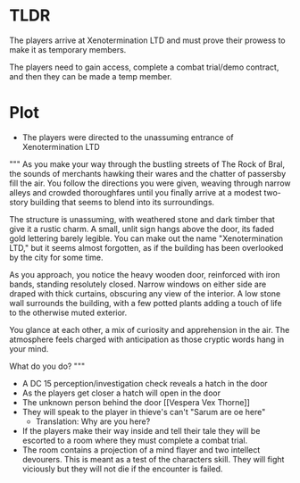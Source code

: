 # TLDR
The players arrive at Xenotermination LTD and must prove their prowess to make it as temporary members. 

The players need to gain access, complete a combat trial/demo contract, and then they can be made a temp member. 


# Plot

- The players were directed to the unassuming entrance of Xenotermination LTD

"""
As you make your way through the bustling streets of The Rock of Bral, the sounds of merchants hawking their wares and the chatter of passersby fill the air. You follow the directions you were given, weaving through narrow alleys and crowded thoroughfares until you finally arrive at a modest two-story building that seems to blend into its surroundings.

The structure is unassuming, with weathered stone and dark timber that give it a rustic charm. A small, unlit sign hangs above the door, its faded gold lettering barely legible. You can make out the name "Xenotermination LTD," but it seems almost forgotten, as if the building has been overlooked by the city for some time.

As you approach, you notice the heavy wooden door, reinforced with iron bands, standing resolutely closed. Narrow windows on either side are draped with thick curtains, obscuring any view of the interior. A low stone wall surrounds the building, with a few potted plants adding a touch of life to the otherwise muted exterior.

You glance at each other, a mix of curiosity and apprehension in the air. The atmosphere feels charged with anticipation as those cryptic words hang in your mind.

What do you do?
"""
- A DC 15 perception/investigation check reveals a hatch in the door
- As the players get closer a hatch will open in the door
- The unknown person behind the door [[Vespera Vex Thorne]]
- They will speak to the player in thieve's can't "Sarum are oe here"
	- Translation: Why are you here?
- If the players make their way inside and tell their tale they will be escorted to a room where they must complete a combat trial. 
- The room contains a projection of a mind flayer and two intellect devourers. This is meant as a test of the characters skill. They will fight viciously but they will not die if the encounter is failed. 